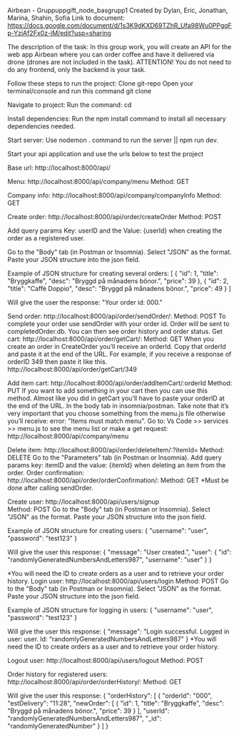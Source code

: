 Airbean - Gruppuppgift_node_basgrupp1
Created by Dylan, Eric, Jonathan, Marina, Shahin, Sofia
Link to document: https://docs.google.com/document/d/1s3K9dKXD69TZhR_Ufa98Wu0PPgqFp-YzjAf2Fx0z-jM/edit?usp=sharing

The description of the task:
In this group work, you will create an API for the web app Airbean where you can order coffee and have it delivered via drone (drones are not included in the task). ATTENTION! You do not need to do any frontend, only the backend is your task.

Follow these steps to run the project:
Clone git-repo
Open your terminal/console and run this command git clone <repo-url>

Navigate to project:
Run the command: cd <project folder>

Install dependencies:
Run the npm install command to install all necessary dependencies needed.

Start server:
Use nodemon . command to run the server || npm run dev.

Start your api application and use the urls below to test the project

Base url:
http://localhost:8000/api/

Menu:
http://localhost:8000/api/company/menu
Method: GET

Company info:
http://localhost:8000/api/company/companyInfo
Method: GET

Create order:
http://localhost:8000/api/order/createOrder
Method: POST

Add query params Key: userID and the Value: {userId} when creating the order as a registered user.

Go to the "Body" tab (in Postman or Insomnia).
Select "JSON" as the format.
Paste your JSON structure into the json field.

Example of JSON structure for creating several orders:
[
{
"id": 1,
"title": "Bryggkaffe",
"desc": "Bryggd på månadens bönor.",
"price": 39
},
{
"id": 2,
"title": "Caffè Doppio",
"desc": "Bryggd på månadens bönor.",
"price": 49
}
]

Will give the user the response: "Your order id: 000."

Send order:
http://localhost:8000/api/order/sendOrder/:<orderID>
Method: POST
To complete your order use sendOrder with your order id. Order will be sent to completedOrder.db. You can then see order history and order status.
Get cart:
http://localhost:8000/api/order/getCart/:<orderID>
Method: GET
When you create an order in CreateOrder you’ll receive an orderId. Copy that orderId and paste it at the end of the URL. For example, if you receive a response of orderID 349 then paste it like this. http://localhost:8000/api/order/getCart/349

Add item cart:
http://localhost:8000/api/order/addItemCart/:orderId
Method: PUT
If you want to add something in your cart then you can use this method.
Almost like you did in getCart you’ll have to paste your orderID at the end of the URL.
In the body tab in insomnia/postman. Take note that it’s very important that you choose something from the menu.js file otherwise you’ll receive: error: "Items must match menu". Go to: Vs Code >> services >> menu.js to see the menu list or make a get request: http://localhost:8000/api/company/menu

Delete item:
http://localhost:8000/api/order/deleteItem/:<orderID>?itemId=<ProductID>
Method: DELETE
Go to the "Parameters" tab (in Postman or Insomnia).
Add query params key: itemID and the value: {itemId} when deleting an item from the order.
Order confirmation:
http://localhost:8000/api/order/orderConfirmation/:<orderID>
Method: GET
\*Must be done after calling sendOrder.

Create user:
http://localhost:8000/api/users/signup  
Method: POST
Go to the "Body" tab (in Postman or Insomnia).
Select "JSON" as the format.
Paste your JSON structure into the json field.

Example of JSON structure for creating users:
{
"username": "user",
"password": "test123"
}

Will give the user this response:
{
"message": "User created.",
"user": {
"id": "randomlyGeneratedNumbersAndLetters987",
"username": "user"
}
}

\*You will need the ID to create orders as a user and to retrieve your order history.
Login user:
http://localhost:8000/api/users/login
Method: POST
Go to the "Body" tab (in Postman or Insomnia).
Select "JSON" as the format.
Paste your JSON structure into the json field.

Example of JSON structure for logging in users:
{
"username": "user",
"password": "test123"
}

Will give the user this response:
{
"message": "Login successful. Logged in user: user. Id: “randomlyGeneratedNumbersAndLetters987"
}
\*You will need the ID to create orders as a user and to retrieve your order history.

Logout user:
http://localhost:8000/api/users/logout
Method: POST

Order history for registered users:
http://localhost:8000/api/order/orderHistory/:<userID>
Method: GET

Will give the user this response:
{
"orderHistory": [
{
"orderId": "000",
"estDelivery": "11:28",
"newOrder": [
{
"id": 1,
"title": "Bryggkaffe",
"desc": "Bryggd på månadens bönor.",
"price": 39
}
],
"userId": "randomlyGeneratedNumbersAndLetters987",
"\_id": "randomlyGeneratedNumber"
}
]
}
